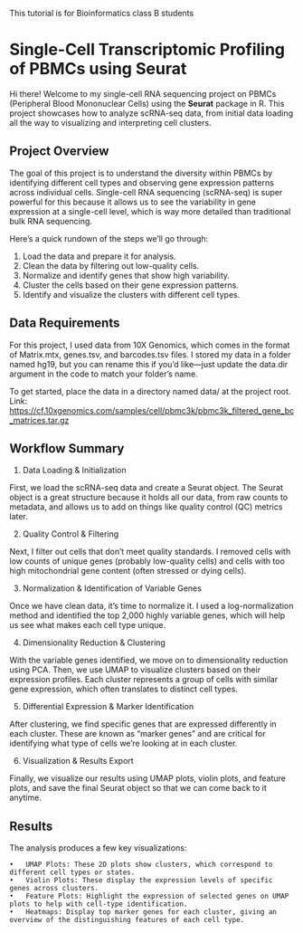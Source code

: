 This tutorial is for Bioinformatics class B students

# Single-Cell Transcriptomic Profiling of PBMCs using Seurat

Hi there! Welcome to my single-cell RNA sequencing project on PBMCs (Peripheral Blood Mononuclear Cells) using the **Seurat** package in R. This project showcases how to analyze scRNA-seq data, from initial data loading all the way to visualizing and interpreting cell clusters.

## Project Overview

The goal of this project is to understand the diversity within PBMCs by identifying different cell types and observing gene expression patterns across individual cells. Single-cell RNA sequencing (scRNA-seq) is super powerful for this because it allows us to see the variability in gene expression at a single-cell level, which is way more detailed than traditional bulk RNA sequencing.

Here’s a quick rundown of the steps we’ll go through:
1. Load the data and prepare it for analysis.
2. Clean the data by filtering out low-quality cells.
3. Normalize and identify genes that show high variability.
4. Cluster the cells based on their gene expression patterns.
5. Identify and visualize the clusters with different cell types.

## Data Requirements
For this project, I used data from 10X Genomics, which comes in the format of Matrix.mtx, genes.tsv, and barcodes.tsv files. I stored my data in a folder named hg19, but you can rename this if you’d like—just update the data.dir argument in the code to match your folder’s name.

To get started, place the data in a directory named data/ at the project root. 
Link: https://cf.10xgenomics.com/samples/cell/pbmc3k/pbmc3k_filtered_gene_bc_matrices.tar.gz

## Workflow Summary

1. Data Loading & Initialization

First, we load the scRNA-seq data and create a Seurat object. The Seurat object is a great structure because it holds all our data, from raw counts to metadata, and allows us to add on things like quality control (QC) metrics later.

2. Quality Control & Filtering

Next, I filter out cells that don’t meet quality standards. I removed cells with low counts of unique genes (probably low-quality cells) and cells with too high mitochondrial gene content (often stressed or dying cells).

3. Normalization & Identification of Variable Genes

Once we have clean data, it’s time to normalize it. I used a log-normalization method and identified the top 2,000 highly variable genes, which will help us see what makes each cell type unique.

4. Dimensionality Reduction & Clustering

With the variable genes identified, we move on to dimensionality reduction using PCA. Then, we use UMAP to visualize clusters based on their expression profiles. Each cluster represents a group of cells with similar gene expression, which often translates to distinct cell types.

5. Differential Expression & Marker Identification

After clustering, we find specific genes that are expressed differently in each cluster. These are known as “marker genes” and are critical for identifying what type of cells we’re looking at in each cluster.

6. Visualization & Results Export

Finally, we visualize our results using UMAP plots, violin plots, and feature plots, and save the final Seurat object so that we can come back to it anytime.


## Results

The analysis produces a few key visualizations:

	•	UMAP Plots: These 2D plots show clusters, which correspond to different cell types or states.
	•	Violin Plots: These display the expression levels of specific genes across clusters.
	•	Feature Plots: Highlight the expression of selected genes on UMAP plots to help with cell-type identification.
	•	Heatmaps: Display top marker genes for each cluster, giving an overview of the distinguishing features of each cell type.
